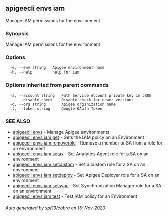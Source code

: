 ## apigeecli envs iam

Manage IAM permissions for the environment

### Synopsis

Manage IAM permissions for the environment

### Options

```
  -e, --env string   Apigee environment name
  -h, --help         help for iam
```

### Options inherited from parent commands

```
  -a, --account string   Path Service Account private key in JSON
      --disable-check    Disable check for newer versions
  -o, --org string       Apigee organization name
  -t, --token string     Google OAuth Token
```

### SEE ALSO

* [apigeecli envs](apigeecli_envs.md)	 - Manage Apigee environments
* [apigeecli envs iam get](apigeecli_envs_iam_get.md)	 - Gets the IAM policy on an Environment
* [apigeecli envs iam removerole](apigeecli_envs_iam_removerole.md)	 - Remove a member or SA from a role for an environment
* [apigeecli envs iam setax](apigeecli_envs_iam_setax.md)	 - Set Analytics Agent role for a SA on an environment
* [apigeecli envs iam setcustom](apigeecli_envs_iam_setcustom.md)	 - Set a custom role for a SA on an environment
* [apigeecli envs iam setdeploy](apigeecli_envs_iam_setdeploy.md)	 - Set Apigee Deployer role for a SA on an environment
* [apigeecli envs iam setsync](apigeecli_envs_iam_setsync.md)	 - Set Synchronization Manager role for a SA on an environment
* [apigeecli envs iam test](apigeecli_envs_iam_test.md)	 - Test IAM policy for an Environment

###### Auto generated by spf13/cobra on 15-Nov-2020
